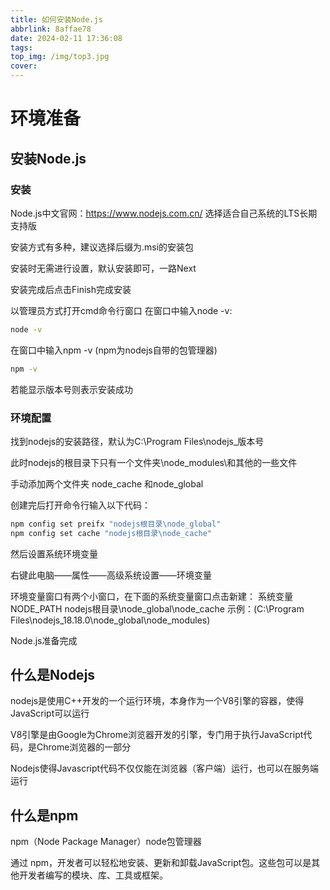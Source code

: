 ```yaml
---
title: 如何安装Node.js
abbrlink: 8affae78
date: 2024-02-11 17:36:08
tags:
top_img: /img/top3.jpg
cover:
---
```

# 环境准备
## 安装Node.js
### 安装
Node.js中文官网：https://www.nodejs.com.cn/
选择适合自己系统的LTS长期支持版

安装方式有多种，建议选择后缀为.msi的安装包

安装时无需进行设置，默认安装即可，一路Next

安装完成后点击Finish完成安装

以管理员方式打开cmd命令行窗口
在窗口中输入node -v:
``` cmd
node -v
```
在窗口中输入npm -v (npm为nodejs自带的包管理器)
``` cmd
npm -v
```

若能显示版本号则表示安装成功
### 环境配置
找到nodejs的安装路径，默认为C:\Program Files\nodejs_版本号

此时nodejs的根目录下只有一个文件夹\node_modules\和其他的一些文件

手动添加两个文件夹 node_cache 和node_global

创建完后打开命令行输入以下代码：
``` cmd
npm config set preifx "nodejs根目录\node_global"
npm config set cache "nodejs根目录\node_cache"
```

然后设置系统环境变量

右键此电脑——属性——高级系统设置——环境变量

环境变量窗口有两个小窗口，在下面的系统变量窗口点击新建：
系统变量 NODE_PATH
nodejs根目录\node_global\node_cache 示例：(C:\Program Files\nodejs_18.18.0\node_global\node_modules)

Node.js准备完成
## 什么是Nodejs
nodejs是使用C++开发的一个运行环境，本身作为一个V8引擎的容器，使得JavaScript可以运行

V8引擎是由Google为Chrome浏览器开发的引擎，专门用于执行JavaScript代码，是Chrome浏览器的一部分


Nodejs使得Javascript代码不仅仅能在浏览器（客户端）运行，也可以在服务端运行

## 什么是npm
npm（Node Package Manager）node包管理器

通过 npm，开发者可以轻松地安装、更新和卸载JavaScript包。这些包可以是其他开发者编写的模块、库、工具或框架。





